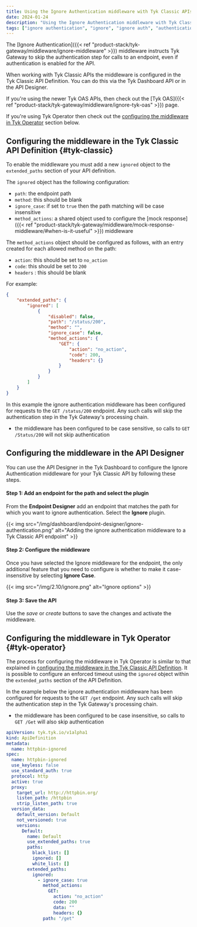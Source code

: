 ```yaml
---
title: Using the Ignore Authentication middleware with Tyk Classic APIs
date: 2024-01-24
description: "Using the Ignore Authentication middleware with Tyk Classic APIs"
tags: ["ignore authentication", "ignore", "ignore auth", "authentication", "middleware", "per-endpoint", "Tyk Classic", "Tyk Classic APIs"]
---
```


The [Ignore Authentication]({{< ref "product-stack/tyk-gateway/middleware/ignore-middleware" >}}) middleware instructs Tyk Gateway to skip the authentication step for calls to an endpoint, even if authentication is enabled for the API.

When working with Tyk Classic APIs the middleware is configured in the Tyk Classic API Definition. You can do this via the Tyk Dashboard API or in the API Designer.

If you're using the newer Tyk OAS APIs, then check out the [Tyk OAS]({{< ref "product-stack/tyk-gateway/middleware/ignore-tyk-oas" >}}) page.

If you're using Tyk Operator then check out the [configuring the middleware in Tyk Operator](#tyk-operator) section below.

## Configuring the middleware in the Tyk Classic API Definition {#tyk-classic}

To enable the middleware you must add a new `ignored` object to the `extended_paths` section of your API definition.

The `ignored` object has the following configuration:
- `path`: the endpoint path
- `method`: this should be blank
- `ignore_case`: if set to `true` then the path matching will be case insensitive
- `method_actions`: a shared object used to configure the [mock response]({{< ref "product-stack/tyk-gateway/middleware/mock-response-middleware/#when-is-it-useful" >}}) middleware

The `method_actions` object should be configured as follows, with an entry created for each allowed method on the path:
- `action`: this should be set to `no_action`
- `code`: this should be set to `200`
- `headers` : this should be blank

For example:
```json  {linenos=true, linenostart=1}
{
    "extended_paths": {
        "ignored": [
            {
                "disabled": false,
                "path": "/status/200",
                "method": "",
                "ignore_case": false,
                "method_actions": {
                    "GET": {
                        "action": "no_action",
                        "code": 200,
                        "headers": {}
                    }          
                }
            }
        ]
    }
}
```

In this example the ignore authentication middleware has been configured for requests to the `GET /status/200` endpoint. Any such calls will skip the authentication step in the Tyk Gateway's processing chain.
- the middleware has been configured to be case sensitive, so calls to `GET /Status/200` will not skip authentication

## Configuring the middleware in the API Designer

You can use the API Designer in the Tyk Dashboard to configure the Ignore Authentication middleware for your Tyk Classic API by following these steps.

#### Step 1: Add an endpoint for the path and select the plugin

From the **Endpoint Designer** add an endpoint that matches the path for which you want to ignore authentication. Select the **Ignore** plugin.

{{< img src="/img/dashboard/endpoint-designer/ignore-authentication.png" alt="Adding the ignore authentication middleware to a Tyk Classic API endpoint" >}}

#### Step 2: Configure the middleware

Once you have selected the Ignore middleware for the endpoint, the only additional feature that you need to configure is whether to make it case-insensitive by selecting **Ignore Case**.

{{< img src="/img/2.10/ignore.png" alt="Ignore options" >}}

#### Step 3: Save the API

Use the *save* or *create* buttons to save the changes and activate the middleware.

## Configuring the middleware in Tyk Operator {#tyk-operator}

The process for configuring the middleware in Tyk Operator is similar to that explained in [configuring the middleware in the Tyk Classic API Definition](#tyk-classic). It is possible to configure an enforced timeout using the `ignored` object within the `extended_paths` section of the API Definition.

In the example below the ignore authentication middleware has been configured for requests to the `GET /get` endpoint. Any such calls will skip the authentication step in the Tyk Gateway's processing chain.
- the middleware has been configured to be case insensitive, so calls to `GET /Get` will also skip authentication

```yaml {linenos=true, linenostart=1, hl_lines=["27-35"]}
apiVersion: tyk.tyk.io/v1alpha1
kind: ApiDefinition
metadata:
  name: httpbin-ignored
spec:
  name: httpbin-ignored
  use_keyless: false
  use_standard_auth: true
  protocol: http
  active: true
  proxy:
    target_url: http://httpbin.org/
    listen_path: /httpbin
    strip_listen_path: true
  version_data:
    default_version: Default
    not_versioned: true
    versions:
      Default:
        name: Default
        use_extended_paths: true
        paths:
          black_list: []
          ignored: []
          white_list: []
        extended_paths:
          ignored:
            - ignore_case: true
              method_actions:
                GET:
                  action: "no_action"
                  code: 200
                  data: ""
                  headers: {}
              path: "/get"
```
